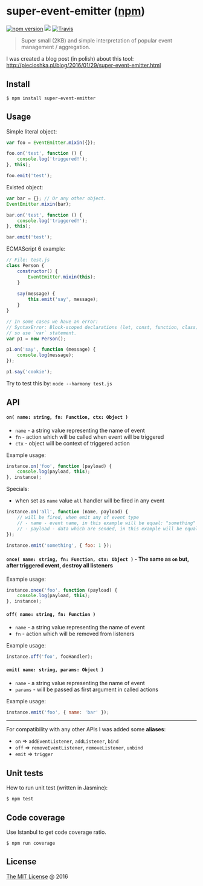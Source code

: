 # super-event-emitter ([npm](https://www.npmjs.com/package/super-event-emitter))

[![npm version](https://badge.fury.io/js/super-event-emitter.svg)](https://badge.fury.io/js/super-event-emitter)
![](https://img.shields.io/npm/dt/super-event-emitter.svg)
[![Travis](https://img.shields.io/travis/piecioshka/super-event-emitter.svg?maxAge=2592000)](https://travis-ci.org/piecioshka/super-event-emitter)

> Super small (2KB) and simple interpretation of popular event management / aggregation.

I was created a blog post (in polish) about this tool: http://piecioshka.pl/blog/2016/01/29/super-event-emitter.html

## Install

```
$ npm install super-event-emitter
```

## Usage

Simple literal object:

```javascript
var foo = EventEmitter.mixin({});

foo.on('test', function () {
    console.log('triggered!');
}, this);

foo.emit('test');
```

Existed object: 

```javascript
var bar = {}; // Or any other object.
EventEmitter.mixin(bar);

bar.on('test', function () {
    console.log('triggered!');
}, this);

bar.emit('test');
```

ECMAScript 6 example:

```javascript
// File: test.js
class Person {
    constructor() {
        EventEmitter.mixin(this);
    }
    
    say(message) {
        this.emit('say', message);
    }
}

// In some cases we have an error:
// SyntaxError: Block-scoped declarations (let, const, function, class) not yet supported outside strict mode
// so use `var` statement.
var p1 = new Person();

p1.on('say', function (message) {
    console.log(message);
});

p1.say('cookie');
```

Try to test this by: `node --harmony test.js`

## API

#### `on( name: string, fn: Function, ctx: Object )`

 * `name` - a string value representing the name of event
 * `fn` - action which will be called when event will be triggered
 * `ctx` - object will be context of triggered action

Example usage:

```javascript
instance.on('foo', function (payload) {
    console.log(payload, this);
}, instance);
```

Specials:

* when set as `name` value `all` handler will be fired in any event

```javascript
instance.on('all', function (name, payload) {
    // will be fired, when emit any of event type
    // - name - event name, in this example will be equal: "something"
    // - payload - data which are sended, in this example will be equal: { foo: 1 }
});

instance.emit('something', { foo: 1 });
```


#### `once( name: string, fn: Function, ctx: Object )` - The same as `on` but, after triggered event, destroy all listeners

Example usage:

```javascript
instance.once('foo', function (payload) {
    console.log(payload, this);
}, instance);
```

#### `off( name: string, fn: Function )`

 * `name` - a string value representing the name of event
 * `fn` - action which will be removed from listeners
 
Example usage:

```javascript
instance.off('foo', fooHandler);
```

#### `emit( name: string, params: Object )`

 * `name` - a string value representing the name of event
 * `params` - will be passed as first argument in called actions

Example usage:

```javascript
instance.emit('foo', { name: 'bar' });
```

---

For compatibility with any other APIs I was added some **aliases**:

 * `on` => `addEventListener`, `addListener`, `bind`
 * `off` => `removeEventListener`, `removeListener`, `unbind`
 * `emit` => `trigger`

## Unit tests

How to run unit test (written in Jasmine):

```
$ npm test
```

## Code coverage

Use Istanbul to get code coverage ratio.

```
$ npm run coverage
```

## License

[The MIT License](http://piecioshka.mit-license.org) @ 2016
